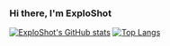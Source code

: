 <h3 style="display:flex;justify-content: space-between;">
  <span>Hi there, I'm ExploShot</span> 
</h3>

[![ExploShot's GitHub stats](https://github-readme-stats.vercel.app/api?username=exploshot&count_private=true&show_icons=true&theme=radical)](https://github.com/anuraghazra/github-readme-stats)
[![Top Langs](https://github-readme-stats.vercel.app/api/top-langs/?username=exploshot&layout=compact&theme=radical)](https://github.com/anuraghazra/github-readme-stats)
<!--
<h2 style="display:flex;justify-content: space-between;">
  <span>Sponsors</span> 
</h2>

<h2 style="display:flex;justify-content: space-between;">
  <span>Contributors</span> 
</h2>


**exploshot/exploshot** is a ✨ _special_ ✨ repository because its `README.md` (this file) appears on your GitHub profile.

Here are some ideas to get you started:

- 🔭 I’m currently working on ...
- 🌱 I’m currently learning ...
- 👯 I’m looking to collaborate on ...
- 🤔 I’m looking for help with ...
- 💬 Ask me about ...
- 📫 How to reach me: ...
- 😄 Pronouns: ...
- ⚡ Fun fact: ...
-->
